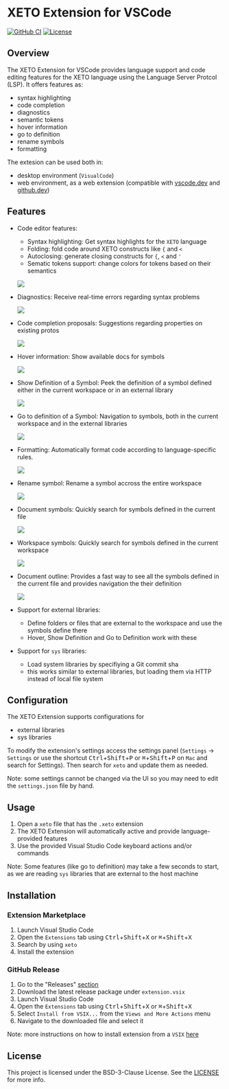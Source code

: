 # XETO Extension for VSCode
[![GitHub CI](https://github.com/Novo-Int/xeto-vscode-extension/actions/workflows/main.yml/badge.svg)](https://github.com/Novo-Int/xeto-vscode-extension/actions/workflows/main.yml)
[![License](https://img.shields.io/badge/license-bsd--3--clause-brightgreen)](https://opensource.org/license/bsd-3-clause/)

## Overview

The XETO Extension for VSCode provides language support and code editing features for the XETO language using the Language Server Protcol (LSP). It offers features as:

- syntax highlighting
- code completion
- diagnostics
- semantic tokens
- hover information
- go to definition
- rename symbols
- formatting

The extesion can be used both in:

- desktop environment (`VisualCode`)
- web environment, as a web extension (compatible with [vscode.dev](https://vscode.dev) and [github.dev](https://github.dev))

## Features

- Code editor features:

  - Syntax highlighting: Get syntax highlights for the `XETO` language
  - Folding: fold code around XETO constructs like `{` and `<`
  - Autoclosing: generate closing constructs for `{`, `<` and `'`
  - Sematic tokens support: change colors for tokens based on their semantics

  ![](./docs/images/syntax.gif)

- Diagnostics: Receive real-time errors regarding syntax problems

  ![](./docs/images/diagnostics.gif)

- Code completion proposals: Suggestions regarding properties on existing protos

  ![](./docs/images/completion.gif)

- Hover information: Show available docs for symbols

  ![](./docs/images/hover.gif)

- Show Definition of a Symbol: Peek the definition of a symbol defined either in the current workspace or in an external library

  ![](./docs/images/peek.gif)

- Go to definition of a Symbol: Navigation to symbols, both in the current workspace and in the external libraries

  ![](./docs/images/goto-def.gif)

- Formatting: Automatically format code according to language-specific rules.

  ![](./docs/images/format.gif)

- Rename symbol: Rename a symbol accross the entire workspace

  ![](./docs/images/rename.gif)

- Document symbols: Quickly search for symbols defined in the current file

  ![](./docs/images/doc-symbols.gif)

- Workspace symbols: Quickly search for symbols defined in the current workspace

  ![](./docs/images/workspace-symbols.gif)

- Document outline: Provides a fast way to see all the symbols defined in the current file and provides navigation the their definition

  ![](./docs/images/doc-outline.gif)

- Support for external libraries:
  - Define folders or files that are external to the workspace and use the symbols define there
  - Hover, Show Definition and Go to Definition work with these
- Support for `sys` libraries:
  - Load system libraries by specifiying a Git commit sha
  - this works similar to external libraries, but loading them via HTTP instead of local file system

## Configuration

The XETO Extension supports configurations for

- external libraries
- sys libraries

To modify the extension's settings access the settings panel (`Settings` -> `Settings` or use the shortcut <kbd>Ctrl</kbd>+<kbd>Shift</kbd>+<kbd>P</kbd> or <kbd>⌘</kbd>+<kbd>Shift</kbd>+<kbd>P</kbd> on `Mac` and search for Settings). Then search for `xeto` and update them as needed.

Note: some settings cannot be changed via the UI so you may need to edit the `settings.json` file by hand.

## Usage

1. Open a `xeto` file that has the `.xeto` extension
2. The XETO Extension will automatically active and provide language-provided features
3. Use the provided Visual Studio Code keyboard actions and/or commands

Note: Some features (like go to definition) may take a few seconds to start, as we are reading `sys` libraries that are external to the host machine

## Installation

### Extension Marketplace

1. Launch Visual Studio Code
2. Open the `Extensions` tab using <kbd>Ctrl</kbd>+<kbd>Shift</kbd>+<kbd>X</kbd> or <kbd>⌘</kbd>+<kbd>Shift</kbd>+<kbd>X</kbd>
3. Search by using `xeto`
4. Install the extension

### GitHub Release

1. Go to the "Releases" [section](https://github.com/Novo-Int/xeto-vscode-extension/releases)
2. Download the latest release package under `extension.vsix`
3. Launch Visual Studio Code
4. Open the `Extensions` tab using <kbd>Ctrl</kbd>+<kbd>Shift</kbd>+<kbd>X</kbd> or <kbd>⌘</kbd>+<kbd>Shift</kbd>+<kbd>X</kbd>
5. Select `Install from VSIX...` from the `Views and More Actions` menu
6. Navigate to the downloaded file and select it

Note: more instructions on how to install extension from a `VSIX` [here](https://code.visualstudio.com/docs/editor/extension-marketplace#_install-from-a-vsix)

## License

This project is licensed under the BSD-3-Clause License. See the [LICENSE](https://opensource.org/license/bsd-3-clause/) for more info.
